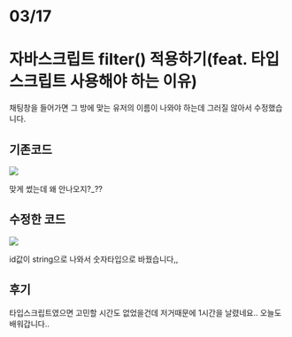 # 03/17

# 자바스크립트 filter() 적용하기(feat. 타입스크립트 사용해야 하는 이유)

채팅창을 들어가면 그 방에 맞는 유저의 이름이 나와야 하는데 그러질 않아서 수정했습니다.

## 기존코드

![](https://images.velog.io/images/originxh/post/910baf6c-94b8-47c0-a2d2-49c42466e2cf/%E1%84%89%E1%85%B3%E1%84%8F%E1%85%B3%E1%84%85%E1%85%B5%E1%86%AB%E1%84%89%E1%85%A3%E1%86%BA%202022-03-17%2021.45.48.png)

맞게 썼는데 왜 안나오지?\_??

## 수정한 코드

![](https://images.velog.io/images/originxh/post/9bc6a505-631f-4b4f-a712-9ca58c67b3ee/%E1%84%89%E1%85%B3%E1%84%8F%E1%85%B3%E1%84%85%E1%85%B5%E1%86%AB%E1%84%89%E1%85%A3%E1%86%BA%202022-03-17%2021.42.55.png)

id값이 string으로 나와서 숫자타입으로 바꿨습니다,,

## 후기

타입스크립트였으면 고민할 시간도 없었을건데 저거때문에 1시간을 날렸네요.. 오늘도 배워갑니다..
